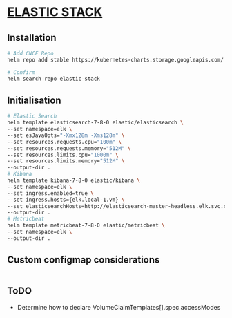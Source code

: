 # [ELASTIC STACK](https://www.elastic.co/)

## Installation
```bash
# Add CNCF Repo
helm repo add stable https://kubernetes-charts.storage.googleapis.com/ 

# Confirm 
helm search repo elastic-stack
```

## Initialisation
```bash
# Elastic Search
helm template elasticsearch-7-8-0 elastic/elasticsearch \
--set namespace=elk \
--set esJavaOpts="-Xmx128m -Xms128m" \
--set resources.requests.cpu="100m" \
--set resources.requests.memory="512M" \
--set resources.limits.cpu="1000m" \
--set resources.limits.memory="512M" \
--output-dir .
# Kibana
helm template kibana-7-8-0 elastic/kibana \
--set namespace=elk \
--set ingress.enabled=true \
--set ingress.hosts={elk.local-1.vm} \
--set elasticsearchHosts=http://elasticsearch-master-headless.elk.svc.cluster.local:9200 \
--output-dir .
# Metricbeat
helm template metricbeat-7-8-0 elastic/metricbeat \
--set namespace=elk \
--output-dir .
```

## Custom configmap considerations
```bash

```

## ToDO
- Determine how to declare VolumeClaimTemplates[].spec.accessModes
